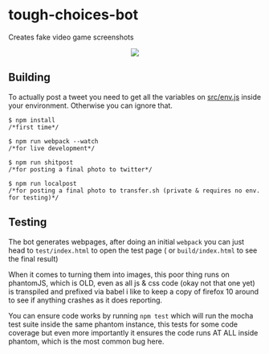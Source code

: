 # tough-choices-bot
Creates fake video game screenshots

<div align="center"><img src="https://pbs.twimg.com/media/C6awIPJXQAAgOcF.jpg:orig" /></div>

## Building
To actually post a tweet you need to get all the variables on [src/env.js](https://github.com/walaura/tough-choices-bot/blob/master/src/env.js) inside your environment. Otherwise you can ignore that.

    $ npm install
    /*first time*/

    $ npm run webpack --watch
    /*for live development*/

    $ npm run shitpost
    /*for posting a final photo to twitter*/

	$ npm run localpost
	/*for posting a final photo to transfer.sh (private & requires no env. for testing)*/


## Testing
The bot generates webpages, after doing an initial `webpack` you can just head to  `test/index.html` to open the test page ( or `build/index.html` to see the final result)

When it comes to turning them into images, this poor thing runs on phantomJS, which is OLD, even as all js & css code (okay not that one yet) is transpiled and prefixed via babel i like to keep a copy of firefox 10 around to see if anything crashes as it does reporting.

You can ensure code works by running `npm test` which will run the mocha test suite inside the same phantom instance, this tests for some code coverage but even more importantly it ensures the code runs AT ALL inside phantom, which is the most common bug here.
